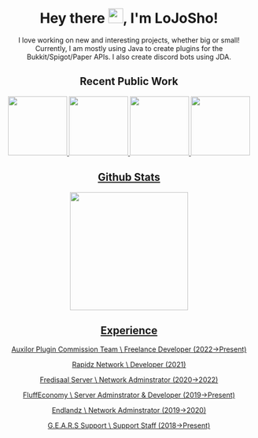 <h1 align="center"> Hey there <img src="https://raw.githubusercontent.com/MartinHeinz/MartinHeinz/master/wave.gif" width="30px" height="30">, I'm LoJoSho! </h1>

<p align="center">
I love working on new and interesting projects, whether big or small! Currently, I am mostly using Java to create plugins for the Bukkit/Spigot/Paper APIs. I also create discord bots using JDA.
</p>
 
<h2 align="center">Recent Public Work</h2>
<p align="center">
  <a href="https://github.com/LoJoSho/RPGSprint">
<img height="120em" src=https://github-readme-stats.vercel.app/api/pin/?username=LoJoSho&show_icons=true&bg_color=30,e96443,904e95&title_color=fff&text_color=fff&repo=RPGSprint />
 <a href="https://github.com/LoJoSho/ApplyReforge">
<img height="120em" src=https://github-readme-stats.vercel.app/api/pin/?username=LoJoSho&show_icons=true&bg_color=30,e96443,904e95&title_color=fff&text_color=fff&repo=ApplyReforge />
<a href="https://github.com/LoJoSho/EcoMythic">
<img height="120em" src=https://github-readme-stats.vercel.app/api/pin/?username=LoJoSho&show_icons=true&bg_color=30,e96443,904e95&title_color=fff&text_color=fff&repo=EcoMythic />
<a href="https://github.com/LoJoSho/SimplisticPing">
 <img height="120em" src=https://github-readme-stats.vercel.app/api/pin/?username=LoJoSho&show_icons=true&bg_color=30,e96443,904e95&title_color=fff&text_color=fff&repo=SimplisticPing />
</p>


<h2 align="center">Github Stats</h2>
<p align="center">
<img height="240em" src=https://github-readme-stats.vercel.app/api?username=LoJoSho&count_private=true&show_icons=true&bg_color=30,e96443,904e95&title_color=fff&text_color=fff />
</p>

 <h2 align="center">Experience</h2>
<p align="center">
Auxilor Plugin Commission Team \ Freelance Developer (2022->Present)
  <p align="center">
Rapidz Network \ Developer (2021)
 <p align="center">
Fredisaal Server \ Network Adminstrator (2020->2022)
 <p align="center">
FluffEconomy \ Server Adminstrator & Developer (2019->Present)
   <p align="center">
Endlandz \ Network Adminstrator (2019->2020)
 <p align="center">
G.E.A.R.S Support \ Support Staff (2018->Present)

</p>
